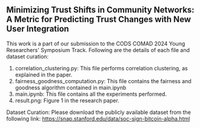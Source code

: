 ## Minimizing Trust Shifts in Community Networks: A Metric for Predicting Trust Changes with New User Integration

This work is a part of our submission to the CODS COMAD 2024 Young Researchers' Symposium Track. Following are the details of each file and dataset curation:
1. correlation_clustering.py: This file performs correlation clustering, as explained in the paper.
2. fairness_goodness_computation.py: This file contains the fairness and goodness algorithm contained in main.ipynb
3. main.ipynb: This file contains all the experiments performed.
4. result.png: Figure 1 in the research paper.
   
Dataset Curation:
Please download the publicly available dataset from the following link: https://snap.stanford.edu/data/soc-sign-bitcoin-alpha.html

